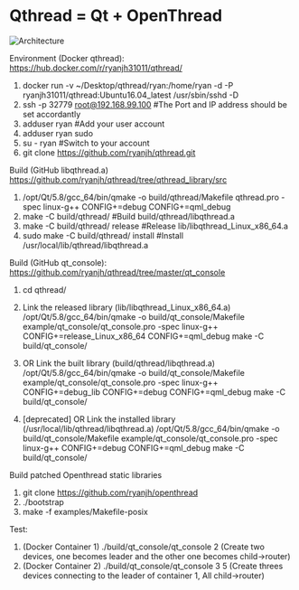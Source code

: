 # Qthread = Qt + OpenThread
![Architecture](https://cloud.githubusercontent.com/assets/22163926/26624410/59df27ca-4623-11e7-8ea7-15b68b3f2f71.JPG)

Environment (Docker qthread): https://hub.docker.com/r/ryanjh31011/qthread/
1. docker run -v ~/Desktop/qthread/ryan:/home/ryan -d -P ryanjh31011/qthread:Ubuntu16.04_latest /usr/sbin/sshd -D
2. ssh -p 32779 root@192.168.99.100 #The Port and IP address should be set accordantly
3. adduser ryan #Add your user account
4. adduser ryan sudo
5. su - ryan    #Switch to your account
6. git clone https://github.com/ryanjh/qthread.git

Build (GitHub libqthread.a) https://github.com/ryanjh/qthread/tree/qthread_library/src
1. /opt/Qt/5.8/gcc_64/bin/qmake -o build/qthread/Makefile qthread.pro -spec linux-g++ CONFIG+=debug CONFIG+=qml_debug
2. make -C build/qthread/               #Build   build/qthread/libqthread.a
3. make -C build/qthread/ release       #Release lib/libqthread_Linux_x86_64.a
3. sudo make -C build/qthread/ install  #Install /usr/local/lib/qthread/libqthread.a

Build (GitHub qt_console): https://github.com/ryanjh/qthread/tree/master/qt_console
1. cd qthread/
2. Link the released library (lib/libqthread_Linux_x86_64.a)
   /opt/Qt/5.8/gcc_64/bin/qmake -o build/qt_console/Makefile example/qt_console/qt_console.pro -spec linux-g++ CONFIG+=release_Linux_x86_64 CONFIG+=qml_debug
   make -C build/qt_console/

3. OR Link the built library (build/qthread/libqthread.a)
   /opt/Qt/5.8/gcc_64/bin/qmake -o build/qt_console/Makefile example/qt_console/qt_console.pro -spec linux-g++ CONFIG+=debug_lib CONFIG+=debug CONFIG+=qml_debug
   make -C build/qt_console/

4. [deprecated] OR Link the installed library (/usr/local/lib/qthread/libqthread.a)
   /opt/Qt/5.8/gcc_64/bin/qmake -o build/qt_console/Makefile example/qt_console/qt_console.pro -spec linux-g++ CONFIG+=debug CONFIG+=qml_debug
   make -C build/qt_console/

Build patched Openthread static libraries
1. git clone https://github.com/ryanjh/openthread
2. ./bootstrap
3. make -f examples/Makefile-posix

Test:
1. (Docker Container 1) ./build/qt_console/qt_console 2 (Create two devices, one becomes leader and the other one becomes child->router)
2. (Docker Container 2) ./build/qt_console/qt_console 3 5 (Create threes devices connecting to the leader of container 1,  All child->router)
